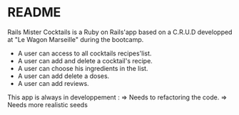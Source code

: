 # README


Rails Mister Cocktails is a Ruby on Rails'app based on a C.R.U.D developped at  "Le Wagon Marseille" during the bootcamp.

- A user can access to all cocktails recipes'list.
- A user can add and delete a cocktail's recipe.
- A user can choose his ingredients in the list.
- A user can add delete a doses.
- A user can add reviews.

This app is always in developpement :
=>  Needs to refactoring the code.
=> Needs more realistic seeds


